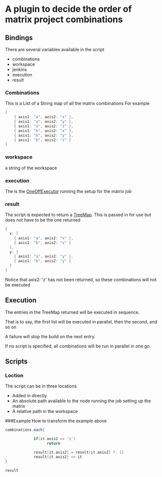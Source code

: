 

# A plugin to decide the order of matrix project combinations

## Bindings
There are several variables available in the script

* combinations
* workspace
* jenkins
* execution
* result

### Combinations
This is a List of a String map of all the matrix combinations
For example 
```groovy
[
    { axis1: "a", axis2: "x" },
    { axis1: "a", axis2: "y" },
    { axis1: "a", axis2: "z" },
    { axis1: "b", axis2: "x" },
    { axis1: "b", axis2: "y" },
    { axis1: "b", axis2: "z" }
]
```

### workspace
a string of the workspace

### execution 
The is the [OneOffExecutor]( http://javadoc.jenkins-ci.org/hudson/model/OneOffExecutor.html) running the setup for the matrix job

### result
The script is expected to return a [TreeMap](http://groovy.codehaus.org/JN1035-Maps). This is passed in for use but does not have to be the one returned

```groovy
{
  x: [
    { axis1: "a", axis2: "x" },
    { axis1: "b", axis2: "x" }
  ],
  y: [
    { axis1: "a", axis2: "y" },
    { axis1: "b", axis2: "y" }
  ]
}
```
Notice that axis2: 'z' has not been returned, so these combinations will not be executed

## Execution
The entries in the TreeMap returned will be executed in sequence.

That is to say, the first list will be executed in parallel, then the second, and so on

A failure will stop the build on the next entry.</p>

If no script is specified, all combinations will be run in parallel in one go.

## Scripts
### Loction
The script can be in three locations
* Added in directly
* An absolute path available to the node running the job setting up the matrix
* A relative path in the workspace

###Example
How to transform the example above
```groovy
combinations.each{

             if(it.axis2 == 'z')
                   return

             result[it.axis2] = result[it.axis2] ?: []
             result[it.axis2] << it
}

result
```


